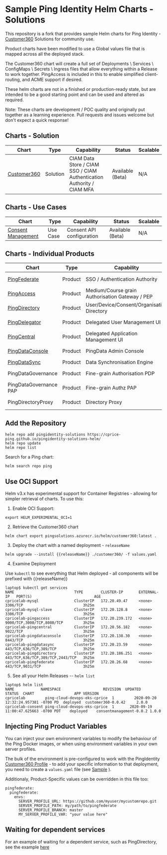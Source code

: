 # Sample Ping Identity Helm Charts - Solutions

This repository is a fork that provides sample Helm charts for Ping Identity - [Customer360](https://github.com/pingidentity/Customer360) Solutions for community use.

Product charts have been modified to use a Global values file that is mapped across all the deployed stack.

The Customer360 chart will create a full set of Deployments \ Services \ ConfigMaps \ Secrets \ Ingress files that allow everything within a Release to work together. PingAccess is included in this to enable simplified client-routing, and ACME support if desired.

These helm charts are not in a finished or production-ready state, but are intended to be a good starting point and can be used and altered as required.

Note: These charts are development / POC quality and originally put together as a learning experience.  Pull requests and issues welcome but don't expect a quick response!

## Charts - Solution
| Chart | Type | Capability | Status | Scalable |
|--|--|--|--|--|
| [Customer360](customer360/) | Solution | CIAM Data Store / CIAM SSO / CIAM Authentication Authority / CIAM MFA | Available (Beta) | N/A |

## Charts - Use Cases
| Chart | Type | Capability | Status | Scalable |
|--|--|--|--|--|
| [Consent Management](consentmanagement/) | Use Case | Consent API configuration | Available (Beta) | N/A |

## Charts - Individual Products
| Chart | Type | Capability | Status | Scalable |
|--|--|--|--|--|
| [PingFederate](pingfederate/) | Product | SSO / Authentication Authority | Available (Beta) | Yes |
| [PingAccess](pingaccess/) | Product | Medium/Course grain Authorisation Gateway / PEP | Available (Beta) | No (TBC) |
| [PingDirectory](pingdirectory/) | Product | User/Device/Consent/Organisation Directory | Available (Beta) | Yes |
| [PingDelegator](pingdelegator/) | Product | Delegated User Management UI | Available (Beta) | Yes |
| [PingCentral](pingcentral/) | Product | Delegated Application Management UI | Available (Beta) | Yes |
| [PingDataConsole](pingdataconsole/) | Product | PingData Admin Console | Available (Beta) | Not required |
| [PingDataSync](pingdatasync/) | Product | Data Synchronisation Engine | Available | N/a |
| PingDataGovernance | Product | Fine-grain Authorisation PDP | Not available | N/a |
| PingDataGovernance PAP | Product | Fine-grain Authz PAP | Not available | N/a |
| PingDirectoryProxy | Product | Directory Proxy | Not available | N/a |

## Add the Repository

```shell
helm repo add pingidentity-solutions https://cprice-ping.github.io/pingidentity-solutions-helm/
helm repo update
helm repo list
```

Search for a Ping chart:

```shell
helm search repo ping
```

## Use OCI Support

Helm v3.x has experimental support for Container Registries - allowing for simpler retrieval of charts. To use this:

1. Enable OCI Support:

  ```shell
  export HELM_EXPERIMENTAL_OCI=1
  ```

2. Retrieve the Customer360 chart

  ```shell
  helm chart export pingsolutions.azurecr.io/helm/customer360:latest .
  ```

3. Deploy the chart with a named deployment - `releaseName`

  ```shell
  helm upgrade --install {{releaseName}} ./customer360/ -f values.yaml
  ```

4. Examine Deployment

  Use `kubectl` to see everything that Helm deployed - all components will be prefixed with {{releaseName}}

  ```shell
laptop$ kubectl get services
NAME                           TYPE        CLUSTER-IP       EXTERNAL-IP   PORT(S)                            AGE
cpricelab-mysql                ClusterIP   172.20.49.47     <none>        3306/TCP                           3h25m
cpricelab-mysql-slave          ClusterIP   172.20.128.8     <none>        3306/TCP                           3h25m
cpricelab-pingaccess           ClusterIP   172.20.239.172   <none>        9000/TCP,3000/TCP,8080/TCP         3h25m
cpricelab-pingcentral          ClusterIP   172.20.56.182    <none>        9022/TCP                           3h25m
cpricelab-pingdataconsole      ClusterIP   172.20.138.30    <none>        8443/TCP                           3h25m
cpricelab-pingdatasync         ClusterIP   172.20.23.59     <none>        443/TCP,636/TCP,389/TCP            3h25m
cpricelab-pingdirectory        ClusterIP   172.20.186.251   <none>        443/TCP,636/TCP,389/TCP,2443/TCP   3h25m
cpricelab-pingfederate         ClusterIP   172.20.26.68     <none>        443/TCP,9031/TCP                   3h25m
```

5. See all your Helm Releases -- `helm list`

```shell
laptop$ helm list
NAME            NAMESPACE                   REVISION  UPDATED                             STATUS  CHART                  APP VERSION
cpricelab         ping-cloud-devops-eks-cprice  1         2020-09-20 12:32:24.957381 -0700 PD  deployed  customer360-0.0.42     2.0.0
cpricelab-consent ping-cloud-devops-eks-cprice  1       2020-09-19 11:00:47.625663 -0700 PDT	deployed	consentmanagement-0.0.2	1.0.0
```

## Injecting Ping Product Variables

You can inject your own environment variables to modify the behaviour of the Ping Docker images, or when using environment variables in your own server profiles.  

The bulk of the environment is pre-configured to work with the PingIdentity [Customer360 Profile](https://github.com/pingidentity/Customer360) - to add your specific information to that deployment, you need to create a `values.yaml` file (see [Sample](./values-sample.yaml) ).

Additionaly, Product-Specific values can be overridden in this file too:

```
pingfederate:
  pingfederate:
    envs:
      SERVER_PROFILE_URL: https://github.com/myuser/mycustomrepo.git 
      SERVER_PROFILE_PATH: my/path/to/pingfederate
      SERVER_PROFILE_BRANCH: master
      MY_SERVER_PROFILE_VAR: "your value here"
```

## Waiting for dependent services

For an example of waiting for a dependent service, such as PingDirectory, see the example [here](https://github.com/patrickcping/ping-helm-kustomize-example)